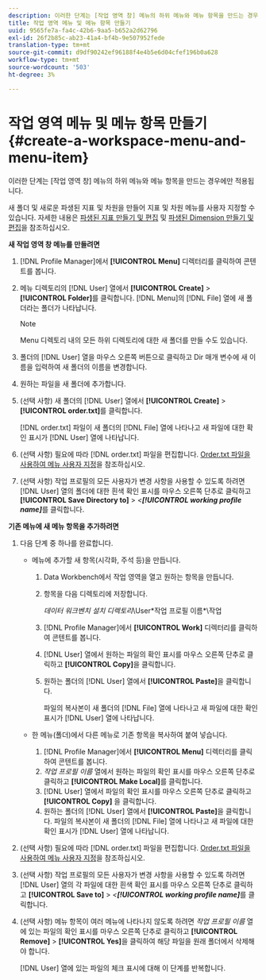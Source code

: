 ```yaml
---
description: 이러한 단계는 [작업 영역 창] 메뉴의 하위 메뉴와 메뉴 항목을 만드는 경우에만 적용됩니다.
title: 작업 영역 메뉴 및 메뉴 항목 만들기
uuid: 9565fe7a-fa4c-42b6-9aa5-b652a2d62796
exl-id: 26f2b85c-ab23-41a4-bf4b-9e507952fede
translation-type: tm+mt
source-git-commit: d9df90242ef96188f4e4b5e6d04cfef196b0a628
workflow-type: tm+mt
source-wordcount: '503'
ht-degree: 3%

---
```


# 작업 영역 메뉴 및 메뉴 항목 만들기{#create-a-workspace-menu-and-menu-item}

이러한 단계는 [작업 영역 창] 메뉴의 하위 메뉴와 메뉴 항목을 만드는 경우에만 적용됩니다.

새 폴더 및 새로운 파생된 지표 및 차원을 만들어 지표 및 차원 메뉴를 사용자 지정할 수 있습니다. 자세한 내용은 [파생된 지표 만들기 및 편집](../../../../home/c-get-started/c-admin-intrf/c-prof-mgr/c-drvd-mtrcs.md#concept-e41723b342a849309874b26232224a40) 및 [파생된 Dimension 만들기 및 편집](../../../../home/c-get-started/c-admin-intrf/c-prof-mgr/c-dvrd-dim.md#concept-ece3c3ea8cdf4fc796680173993bff93)을 참조하십시오.

**새 작업 영역 창 메뉴를 만들려면**

1. [!DNL Profile Manager]에서 **[!UICONTROL Menu]** 디렉터리를 클릭하여 콘텐트를 봅니다.
1. 메뉴 디렉토리의 [!DNL User] 열에서 **[!UICONTROL Create]** > **[!UICONTROL Folder]**&#x200B;를 클릭합니다. [!DNL Menu]의 [!DNL File] 열에 새 폴더라는 폴더가 나타납니다.

   >[!NOTE]
   >
   >Menu 디렉토리 내의 모든 하위 디렉토리에 대한 새 폴더를 만들 수도 있습니다.

1. 폴더의 [!DNL User] 열을 마우스 오른쪽 버튼으로 클릭하고 Dir 매개 변수에 새 이름을 입력하여 새 폴더의 이름을 변경합니다.
1. 원하는 파일을 새 폴더에 추가합니다.
1. (선택 사항) 새 폴더의 [!DNL User] 열에서 **[!UICONTROL Create]** > **[!UICONTROL order.txt]**&#x200B;를 클릭합니다.

   [!DNL order.txt] 파일이 새 폴더의 [!DNL File] 열에 나타나고 새 파일에 대한 확인 표시가 [!DNL User] 열에 나타납니다.

1. (선택 사항) 필요에 따라 [!DNL order.txt] 파일을 편집합니다. [Order.txt 파일을 사용하여 메뉴 사용자 지정](../../../../home/c-get-started/c-intf-anlys-ftrs/c-ctm-menus/t-cstm-menus-ordr-files.md#task-a391800a8dd444deb3e1516d5189f999)을 참조하십시오.
1. (선택 사항) 작업 프로필의 모든 사용자가 변경 사항을 사용할 수 있도록 하려면 [!DNL User] 열의 폴더에 대한 흰색 확인 표시를 마우스 오른쪽 단추로 클릭하고 **[!UICONTROL Save Directory to]** > *&lt;**[!UICONTROL working profile name]***&#x200B;를 클릭합니다.

**기존 메뉴에 새 메뉴 항목을 추가하려면**

1. 다음 단계 중 하나를 완료합니다.

   * 메뉴에 추가할 새 항목(시각화, 주석 등)을 만듭니다.

      1. Data Workbench에서 작업 영역을 열고 원하는 항목을 만듭니다.
      1. 항목을 다음 디렉토리에 저장합니다.

         *데이터 워크벤치 설치 디렉토리*\User\*작업 프로필 이름*\작업

      1. [!DNL Profile Manager]에서 **[!UICONTROL Work]** 디렉터리를 클릭하여 콘텐트를 봅니다.
      1. [!DNL User] 열에서 원하는 파일의 확인 표시를 마우스 오른쪽 단추로 클릭하고 **[!UICONTROL Copy]**&#x200B;을 클릭합니다.
      1. 원하는 폴더의 [!DNL User] 열에서 **[!UICONTROL Paste]**&#x200B;을 클릭합니다.

         파일의 복사본이 새 폴더의 [!DNL File] 열에 나타나고 새 파일에 대한 확인 표시가 [!DNL User] 열에 나타납니다.
   * 한 메뉴(폴더)에서 다른 메뉴로 기존 항목을 복사하여 붙여 넣습니다.

      1. [!DNL Profile Manager]에서 **[!UICONTROL Menu]** 디렉터리를 클릭하여 콘텐트를 봅니다.
      1. *작업 프로필 이름* 열에서 원하는 파일의 확인 표시를 마우스 오른쪽 단추로 클릭하고 **[!UICONTROL Make Local]**&#x200B;를 클릭합니다.
      1. [!DNL User] 열에서 파일의 확인 표시를 마우스 오른쪽 단추로 클릭하고 **[!UICONTROL Copy]** 을 클릭합니다.
      1. 원하는 폴더의 [!DNL User] 열에서 **[!UICONTROL Paste]**&#x200B;을 클릭합니다. 파일의 복사본이 새 폴더의 [!DNL File] 열에 나타나고 새 파일에 대한 확인 표시가 [!DNL User] 열에 나타납니다.


1. (선택 사항) 필요에 따라 [!DNL order.txt] 파일을 편집합니다. [Order.txt 파일을 사용하여 메뉴 사용자 지정](../../../../home/c-get-started/c-intf-anlys-ftrs/c-ctm-menus/t-cstm-menus-ordr-files.md#task-a391800a8dd444deb3e1516d5189f999)을 참조하십시오.
1. (선택 사항) 작업 프로필의 모든 사용자가 변경 사항을 사용할 수 있도록 하려면 [!DNL User] 열의 각 파일에 대한 흰색 확인 표시를 마우스 오른쪽 단추로 클릭하고 **[!UICONTROL Save to]** > *&lt;**[!UICONTROL working profile name]***&#x200B;를 클릭합니다.
1. (선택 사항) 메뉴 항목이 여러 메뉴에 나타나지 않도록 하려면 *작업 프로필 이름* 열에 있는 파일의 확인 표시를 마우스 오른쪽 단추로 클릭하고 **[!UICONTROL Remove]** > **[!UICONTROL Yes]**&#x200B;을 클릭하여 해당 파일을 원래 폴더에서 삭제해야 합니다.

   [!DNL User] 열에 있는 파일의 체크 표시에 대해 이 단계를 반복합니다.
